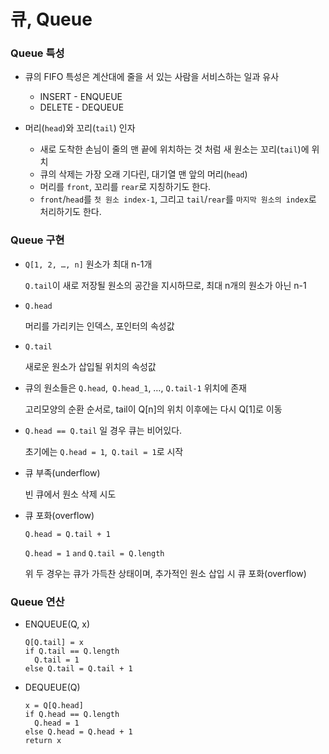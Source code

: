 # 큐, Queue

### Queue 특성

- 큐의 FIFO 특성은 계산대에 줄을 서  있는 사람을 서비스하는 일과 유사

  - INSERT - ENQUEUE
  - DELETE - DEQUEUE
- 머리(`head`)와 꼬리(`tail`) 인자

  - 새로 도착한 손님이 줄의 맨 끝에 위치하는 것 처럼 새 원소는 꼬리(`tail`)에 위치
  - 큐의 삭제는 가장 오래 기다린, 대기열 맨 앞의 머리(`head`)
  - 머리를 `front`, 꼬리를 `rear`로 지칭하기도 한다.
  - `front`/`head`를 `첫 원소 index-1`, 그리고 `tail`/`rear`를 `마지막 원소의 index`로 처리하기도 한다.



### Queue 구현

- `Q[1, 2, …, n]` 원소가 최대 n-1개

  `Q.tail`이 새로 저장될 원소의 공간을 지시하므로, 최대 n개의 원소가 아닌 n-1

- `Q.head`

  머리를 가리키는 인덱스, 포인터의 속성값

- `Q.tail`

  새로운 원소가 삽입될 위치의 속성값

- 큐의 원소들은 `Q.head`,` Q.head_1`, …, `Q.tail-1` 위치에 존재

  고리모양의 순환 순서로, tail이 Q[n]의 위치 이후에는 다시 Q[1]로 이동

- `Q.head == Q.tail` 일 경우 큐는 비어있다.

  초기에는 `Q.head = 1`,` Q.tail = 1`로 시작

- 큐 부족(underflow)

  빈 큐에서 원소 삭제 시도

- 큐 포화(overflow)

  `Q.head = Q.tail + 1`

  `Q.head = 1` `and` `Q.tail = Q.length`

  위 두 경우는 큐가 가득찬 상태이며, 추가적인 원소 삽입 시 큐 포화(overflow)



### Queue 연산

- ENQUEUE(Q, x)

  ```
  Q[Q.tail] = x
  if Q.tail == Q.length
  	Q.tail = 1
  else Q.tail = Q.tail + 1
  ```

- DEQUEUE(Q)

  ```
  x = Q[Q.head]
  if Q.head == Q.length
  	Q.head = 1
  else Q.head = Q.head + 1
  return x
  ```